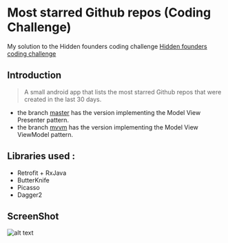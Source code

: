 #  Most starred Github repos (Coding Challenge)
My solution to the Hidden founders coding challenge [Hidden founders coding challenge](https://github.com/hiddenfounders/mobile-coding-challenge/tree/internship)
## Introduction

> A small android app that lists the most starred Github repos that were created in the last 30 days.

* the branch [master](https://github.com/ibrahim-abde/stared-github-repos/tree/master) has the version implementing the Model View Presenter pattern.
* the branch [mvvm](https://github.com/ibrahim-abde/stared-github-repos/tree/mvvm) has the version implementing the Model View ViewModel pattern.
  

## Libraries used :
* Retrofit + RxJava
* ButterKnife
* Picasso
* Dagger2 

## ScreenShot
![alt text](https://raw.githubusercontent.com/ibrahim-abde/stared-github-repos/master/screenshot.png)
